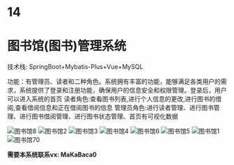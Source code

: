 # 14
# 图书馆(图书)管理系统
技术栈: 
SpringBoot+Mybatis-Plus+Vue+MySQL

功能：有管理员、读者和二种角色。系统拥有丰富的功能，能够满足各类用户的需求，系统提供了登录和注册功能，确保用户的信息安全和权限管理。登录后，用户可以进入系统的首页
读者角色:查看图书列表,进行个人信息的更改,进行图书的借阅,查看借阅信息和正在借阅图书的信息
管理员角色:进行读者管理、进行图书管理、进行图书借阅管理、进行图书状态管理、首页有可视化数据






![图书馆8](https://github.com/MaCa-BaKa/tushuguanguanlixitong-tushuguantushuguanlixitong/assets/102128690/26f9aaf8-decf-4b9d-a3db-e9f76d6ce5dc)
![图书馆2](https://github.com/MaCa-BaKa/tushuguanguanlixitong-tushuguantushuguanlixitong/assets/102128690/877b1f37-2e60-4dbb-9b58-14d6bd79f482)
![图书馆3](https://github.com/MaCa-BaKa/tushuguanguanlixitong-tushuguantushuguanlixitong/assets/102128690/9c74c3e3-14c5-462c-ba55-6f862c03017b)
![图书馆4](https://github.com/MaCa-BaKa/tushuguanguanlixitong-tushuguantushuguanlixitong/assets/102128690/f4dc7312-e1a6-455b-b4c2-782bc98939f1)
![图书馆6](https://github.com/MaCa-BaKa/tushuguanguanlixitong-tushuguantushuguanlixitong/assets/102128690/f59f57f4-c943-4cf9-b2cd-641fb521d400)
![图书馆5](https://github.com/MaCa-BaKa/tushuguanguanlixitong-tushuguantushuguanlixitong/assets/102128690/b0a2a4e8-7589-4f92-ba52-883c75478dab)
![图书馆1](https://github.com/MaCa-BaKa/tushuguanguanlixitong-tushuguantushuguanlixitong/assets/102128690/f6a4740c-3451-41e9-9104-3b606fd8362f)
![图书馆70](https://github.com/MaCa-BaKa/tushuguanguanlixitong-tushuguantushuguanlixitong/assets/102128690/10377fe4-f1ce-4357-9482-ed161a709799)







**需要本系统联系vx: MaKaBaca0**
